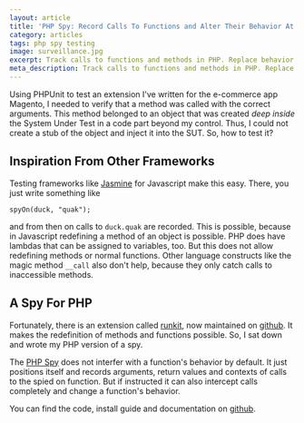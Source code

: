 ```yaml
---
layout: article
title: 'PHP Spy: Record Calls To Functions and Alter Their Behavior At Runtime'
category: articles
tags: php spy testing
image: surveillance.jpg
excerpt: Track calls to functions and methods in PHP. Replace behavior of functions with stubs or mocks at runtime.
meta_description: Track calls to functions and methods in PHP. Replace behavior of functions with stubs or mocks at runtime.
---
```


Using PHPUnit to test an extension I've written for the e-commerce app Magento, I needed to verify that a method was called with the correct arguments. This method belonged to an object that was created *deep inside* the System Under Test in a code part beyond my control. Thus, I could not create a stub of the object and inject it into the SUT. So, how to test it?

## Inspiration From Other Frameworks
Testing frameworks like [Jasmine](http://jasmine.github.io/) for Javascript make this easy. There, you just write something like

    spyOn(duck, "quak");

and from then on calls to `duck.quak` are recorded. This is possible, because in Javascript redefining a method of an object is possible. PHP does have lambdas that can be assigned to variables, too. But this does not allow redefining methods or normal functions. Other language constructs like the magic method `__call` also don't help, because they only catch calls to inaccessible methods.

## A Spy For PHP
Fortunately, there is an extension called [runkit](http://php.net/manual/en/book.runkit.php), now maintained on [github](https://github.com/zenovich/runkit). It makes the redefinition of methods and functions possible. So, I sat down and wrote my PHP version of a spy.

The [PHP Spy](https://github.com/christopheraue/phpspy) does not interfer with a function's behavior by default. It just positions itself and records arguments, return values and contexts of calls to the spied on function. But if instructed it can also intercept calls completely and change a function's behavior.

You can find the code, install guide and documentation on [github](https://github.com/christopheraue/phpspy).
